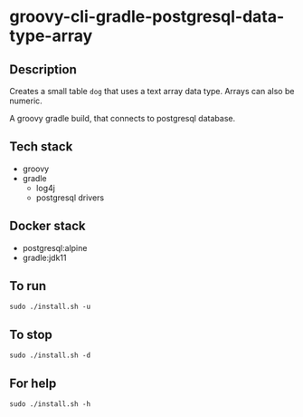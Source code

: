 # groovy-cli-gradle-postgresql-data-type-array

## Description
Creates a small table `dog` that uses
a text array data type. Arrays can also be
numeric.

A groovy gradle build, that connects to postgresql database.

## Tech stack
- groovy
- gradle
  - log4j
  - postgresql drivers

## Docker stack
- postgresql:alpine
- gradle:jdk11

## To run
`sudo ./install.sh -u`

## To stop
`sudo ./install.sh -d`

## For help
`sudo ./install.sh -h`
